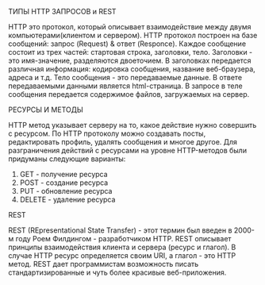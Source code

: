 ТИПЫ HTTP ЗАПРОСОВ и REST

HTTP это протокол, который описывает взаимодействие между двумя компьютерами(клиентом и сервером). HTTP протокол построен на базе сообщений: запрос (Request) & ответ (Responce). Каждое сообщение состоит из трех частей: стартовая строка, заголовки, тело.
Заголовки - это имя-значение, разделяются двоеточием. В заголовках передается различная информация: кодировка сообщения, название веб-браузера, адреса и т.д.
Тело сообщения - это передаваемые данные. В ответе передаваемыми данными является html-страница. В запросе в теле сообщения передается содержимое файлов, загружаемых на сервер.

РЕСУРСЫ И МЕТОДЫ

HTTP метод указывает серверу на то, какое действие нужно совершить с ресурсом. По HTTP протоколу можно создавать посты, редактировать профиль, удалять сообщения и многое другое. Для разграничения действий с ресурсами на уровне HTTP-методов были придуманы следующие варианты:
1. GET - получение ресурса
2. POST - создание ресурса
3. PUT - обновление ресурса
4. DELETE - удаление ресурса

REST

REST (REpresentational State Transfer) - этот термин был введен в 2000-м году Роем Филдингом - разработчиком HTTP. REST описывает принципы взаимодействия клиента и сервера (ресурс и глагол). В случае HTTP ресурс определяется своим  URI, а глагол - это  HTTP метод. 
REST дает программистам возможность писать стандартизированные и чуть более красивые веб-приложения.